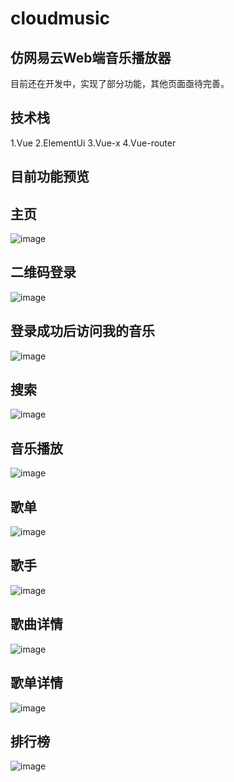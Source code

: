 # cloudmusic

## 仿网易云Web端音乐播放器
目前还在开发中，实现了部分功能，其他页面亟待完善。

## 技术栈
1.Vue
2.ElementUi
3.Vue-x
4.Vue-router

## 目前功能预览
## 主页
![image](https://github.com/lawhj/cloudmusic/blob/master/preview/index.png)

## 二维码登录
![image](https://github.com/lawhj/cloudmusic/blob/master/preview/login.png)

## 登录成功后访问我的音乐
![image](https://github.com/lawhj/cloudmusic/blob/master/preview/userlist.jpg)

## 搜索
![image](https://github.com/lawhj/cloudmusic/blob/master/preview/search.png)

## 音乐播放
![image](https://github.com/lawhj/cloudmusic/blob/master/preview/songplay.png)


## 歌单
![image](https://github.com/lawhj/cloudmusic/blob/master/preview/playlist.png)

## 歌手
![image](https://github.com/lawhj/cloudmusic/blob/master/preview/artist.png)

## 歌曲详情
![image](https://github.com/lawhj/cloudmusic/blob/master/preview/songdetail.png)

## 歌单详情
![image](https://github.com/lawhj/cloudmusic/blob/master/preview/songlistdetail.png)
 
## 排行榜
![image](https://github.com/lawhj/cloudmusic/blob/master/preview/toplist.png)
